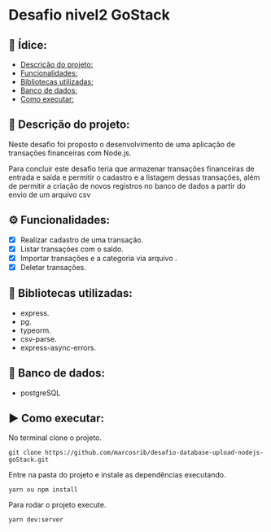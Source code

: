# Desafio nivel2 GoStack

## :page_with_curl: Ídice: 
  - [Descrição do projeto:](#memo-descrição-do-projeto)
  - [Funcionalidades:](#gear-funcionalidades)
  - [Bibliotecas utilizadas:](#file_folder-bibliotecas-utilizadas)
  - [Banco de dados:](#floppy_disk-banco-de-dados)
  - [Como executar:](#arrow_forward-como-executar)

## :memo: Descrição do projeto:

Neste desafio foi proposto o desenvolvimento de uma aplicação de transações financeiras com Node.js.

Para concluir este desafio teria que armazenar transações financeiras de entrada e saída e permitir o cadastro e a listagem dessas transações,
além de permitir a criação de novos registros no banco de dados a partir do envio de um arquivo csv

## :gear: Funcionalidades:

- [X] Realizar cadastro de uma transação.
- [X] Listar transações com o saldo.
- [X] Importar transações e a categoria via arquivo .
- [X] Deletar transações.

## :file_folder: Bibliotecas utilizadas: 
- express.
- pg.
- typeorm.
- csv-parse.
- express-async-errors.
## :floppy_disk: Banco de dados: 
- postgreSQL


## :arrow_forward: Como executar:
No terminal clone o projeto.
```
git clone https://github.com/marcosrib/desafio-database-upload-nodejs-goStack.git
```
Entre na pasta do projeto e instale as dependências executando.
```
yarn ou npm install
```
Para rodar o projeto execute.

```
yarn dev:server
```


